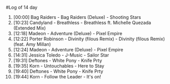 #Log of 14 day

1. [00:00] Bag Raiders - Bag Raiders (Deluxe) - Shooting Stars
1. [10:23] Candyland - Breathless - Breathless ft. Michelle Quezada (Extended Mix)
1. [12:18] Madeon - Adventure (Deluxe) - Pixel Empire
1. [12:22] Porter Robinson - Divinity (filous Remix) - Divinity (filous Remix) (feat. Amy Millan)
1. [12:24] Madeon - Adventure (Deluxe) - Pixel Empire
1. [14:31] Jessica Toledo - J-Music - Sailor Star
1. [19:31] Deftones - White Pony - Knife Prty
1. [19:35] Korn - Untouchables - Here to Stay
1. [19:40] Deftones - White Pony - Knife Prty
1. [19:44] Korn - Follow the Leader - It's on!
